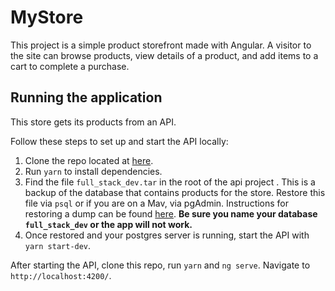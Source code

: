 # MyStore

This project is a simple product storefront made with Angular. A visitor to the site can browse products, view details of a product, and add items to a cart to complete a purchase.

## Running the application
This store gets its products from an API. 

Follow these steps to set up and start the API locally: 
1. Clone the repo located at [here](https://github.com/shaneoston/storefront-backend).
2. Run `yarn` to install dependencies.
3. Find the file `full_stack_dev.tar` in the root of the api project . This is a backup of the database that 
   contains products for the store. Restore this file via `psql` or if you are on a Mav, via pgAdmin. Instructions for restoring a dump can be found 
   [here](https://www.postgresql.org/docs/8.1/backup.html#BACKUP-DUMP-RESTORE).  **Be sure you name your database 
   `full_stack_dev` or the app will not work.**
4. Once restored and your postgres server is running, start the API with `yarn start-dev`.

After starting the API, clone this repo, run `yarn` and `ng serve`. Navigate to `http://localhost:4200/`.
